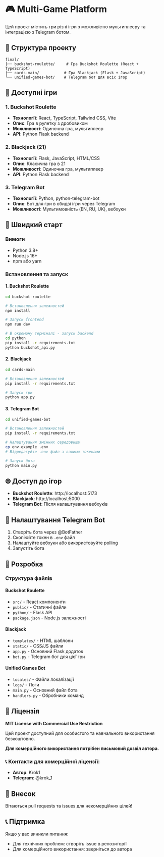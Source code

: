 # 🎮 Multi-Game Platform

Цей проект містить три різні ігри з можливістю мультиплеєру та інтеграцією з Telegram ботом.

## 📁 Структура проекту

```
final/
├── buckshot-roulette/     # Гра Buckshot Roulette (React + TypeScript)
├── cards-main/           # Гра Blackjack (Flask + JavaScript)
└── unified-games-bot/    # Telegram бот для всіх ігор
```

## 🎯 Доступні ігри

### 1. Buckshot Roulette
- **Технології**: React, TypeScript, Tailwind CSS, Vite
- **Опис**: Гра в рулетку з дробовиком
- **Можливості**: Одиночна гра, мультиплеєр
- **API**: Python Flask backend

### 2. Blackjack (21)
- **Технології**: Flask, JavaScript, HTML/CSS
- **Опис**: Класична гра в 21
- **Можливості**: Одиночна гра, мультиплеєр
- **API**: Python Flask backend

### 3. Telegram Bot
- **Технології**: Python, python-telegram-bot
- **Опис**: Бот для гри в обидві ігри через Telegram
- **Можливості**: Мультимовність (EN, RU, UK), вебхуки

## 🚀 Швидкий старт

### Вимоги
- Python 3.8+
- Node.js 16+
- npm або yarn

### Встановлення та запуск

#### 1. Buckshot Roulette
```bash
cd buckshot-roulette

# Встановлення залежностей
npm install

# Запуск frontend
npm run dev

# В окремому терміналі - запуск backend
cd python
pip install -r requirements.txt
python buckshot_api.py
```

#### 2. Blackjack
```bash
cd cards-main

# Встановлення залежностей
pip install -r requirements.txt

# Запуск гри
python app.py
```

#### 3. Telegram Bot
```bash
cd unified-games-bot

# Встановлення залежностей
pip install -r requirements.txt

# Налаштування змінних середовища
cp env.example .env
# Відредагуйте .env файл з вашими токенами

# Запуск бота
python main.py
```

## 🌐 Доступ до ігор

- **Buckshot Roulette**: http://localhost:5173
- **Blackjack**: http://localhost:5000
- **Telegram Bot**: Після налаштування вебхуків

## 📝 Налаштування Telegram Bot

1. Створіть бота через @BotFather
2. Скопіюйте токен в `.env` файл
3. Налаштуйте вебхуки або використовуйте polling
4. Запустіть бота

## 🔧 Розробка

### Структура файлів

#### Buckshot Roulette
- `src/` - React компоненти
- `public/` - Статичні файли
- `python/` - Flask API
- `package.json` - Node.js залежності

#### Blackjack
- `templates/` - HTML шаблони
- `static/` - CSS/JS файли
- `app.py` - Основний Flask додаток
- `bot.py` - Telegram бот для цієї гри

#### Unified Games Bot
- `locales/` - Файли локалізації
- `logs/` - Логи
- `main.py` - Основний файл бота
- `handlers.py` - Обробники команд

## 📄 Ліцензія

**MIT License with Commercial Use Restriction**

Цей проект доступний для особистого та навчального використання безкоштовно.

**Для комерційного використання потрібен письмовий дозвіл автора.**

### 📞 Контакти для комерційної ліцензії:
- **Автор**: Krok1
- **Telegram**: @krok_1

## 🤝 Внесок

Вітаються pull requests та issues для некомерційних цілей!

## 📞 Підтримка

Якщо у вас виникли питання:
- Для технічних проблем: створіть issue в репозиторії
- Для комерційного використання: зверніться до автора 
